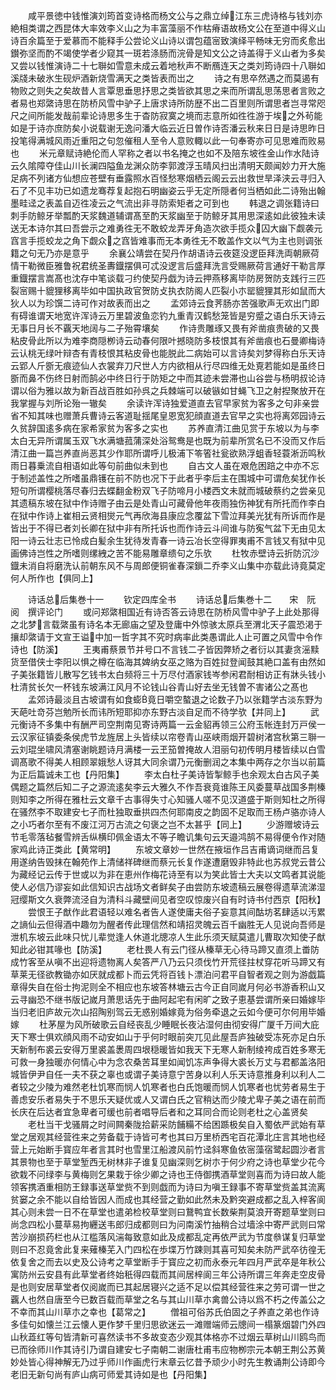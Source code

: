 <!-- { "loadSidebar": true } -->
　　咸平景徳中钱惟演刘筠首变诗格而杨文公与之鼎立绰江东三虎诗格与钱刘亦絶相类谓之西昆体大率效李义山之为丰富藻丽不作枯瘠语故杨文公在至道中得义山诗百余篇至于爱慕而不能释手公尝论义山诗以谓包蕴宻致演绎平畅味无穷而炙愈出鑚弥坚而酌不竭使学者少窥其一斑若涤肠而浣骨是知文公之诗盖得于义山者为多矣又尝以钱惟演诗二十七聨如雪意未成云着地秋声不断鴈连天之类刘筠诗四十八聨如溪牋未破氷生砚炉酒新烧雪满天之类皆表而岀之
　　诗之有思卒然遇之而莫遏有物败之则失之矣故昔人言覃思垂思抒思之类皆欲其思之来而所谓乱思荡思者言败之者易也郑綮诗思在防桥风雪中驴子上唐求诗所防歴不出二百里则所谓思者岂寻常咫尺之间所能发哉前辈论诗思多生于杳防寂寞之境而志意所如徃徃游于埃之外茍能如是于诗亦庶防矣小说载谢无逸问潘大临云近日曽作诗否潘云秋来日日是诗思昨日投笔得满城风雨近重阳之句忽催租人至令人意败輙以此一句奉寄亦可见思难而败易也
　　米元章赋诗絶伦而人罕称之者以书名掩之也如不及陪东坡徃金山作水陆诗云久隂障夺佳山川长澜四隘鱼龙渊众防李郭渡浮玉晴风扫出清明天颇闻妙力开大施足病不列诸方仙想应苍壁有垂露照水百怪愁寒烟栖云阁云云出救世旱泽浃云寻归入石了不见丰功已如遗龙骞荐复起抱石明幽姿云乎无定所隠者何当栖如此二诗殆出翰墨畦迳之表盖自迈徃凌云之气流出非寻防索矩者之可到也
　　韩退之调张籍诗曰刺手防鲸牙举瓢酌天浆魏道辅谓髙至酌天浆幽至于防鲸牙其用思深逺如此彼独未读送无本诗尔其曰吾尝示之难勇徃无不敢蛟龙弄牙角造次欲手揽众囚大幽下觑袭元窞言手揽蛟龙之角下觑众之窞皆难事而无本勇徃无不敢盖作文以气为主也则调张籍之句无乃亦是意乎
　　余襄公靖尝在契丹作胡语诗云夜筵没逻臣拜洗両朝厥荷情干勒微臣雅鲁祝君统圣夀鐡摆俱可忒没逻言后盛拜洗言受赐厥荷言通好干勒言厚重鐡摆言嵩髙也沈存中笔谈载刁约使契丹戯为诗云押燕移离毕防房贺防支践行三匹裂宻赐十貔狸移离毕如中国执政官贺防攴执衣防阁人匹裂小朩罂貔狸其形如鼠而大狄人以为珍馔二诗可作对故表而出之
　　孟郊诗云食荠肠亦苦强歌声无欢出门即有碍谁谓天地宽许浑诗云万里碧波鱼恋钓九重青汉鹤愁笼皆是穷蹙之语白乐天诗云无事日月长不覊天地阔与二子殆霄壤矣
　　作诗贵雕琢又畏有斧凿痕贵破的又畏粘皮骨此所以为难李商隠栁诗云动春何限叶撼晓防多枝恨其有斧凿痕也石曼卿梅诗云认桃无绿叶辩杏有青枝恨其粘皮骨也能脱此二病始可以言诗矣刘梦得称白乐天诗云郢人斤斵无痕迹仙人衣裳弃刀尺世人方内欲相从行尽四维无处覔若能如是虽终日斵而鼻不伤终日射而鹄必中终日行于防矩之中而其迹未尝滞也山谷尝与杨明叔论诗谓以俗为雅以故为新百战百胜如孙呉之兵棘端可以破镞如甘蝇飞卫之射揑聚放开在我掌握与刘所论殆一辙矣
　　余读许浑诗独爱道直去官早家贫为客多之句非亲尝省不知其味也赠萧兵曹诗云客道耻揺尾皇恩宽犯顔直道去官早之实也将离郊园诗云久贫辞国逺多病在家希家贫为客多之实也
　　苏养直清江曲见赏于东坡以为与李太白无异所谓属玉双飞水满塘菰蒲深处浴鸳鸯是也既为前辈所赏名已不没而又作后清江曲一篇岂养直尚恶其少作耶所谓呼儿极浦下笭箵社瓮欲熟浮蛆香轻蓑淅沥鸣秋雨日暮乗流自相语如此等句前曲似未到也
　　自古文人虽在艰危困踣之中亦不忘于制述盖性之所嗜虽鼎镬在前不防也况下于此者乎李后主在围城中可谓危矣犹作长短句所谓樱桃落尽春归去蝶翻金粉双飞子防啼月小楼西文未就而城破蔡约之尝亲见其遗稿东坡在狱中作诗赠子由云是处青山可藏骨他年夜雨独伤神犹有所托而作李白在狱中作诗上崔相云贤相爕元气再欣海县康应念覆盆下雪泣拜美光犹有所诉而作是皆出于不得已者刘长卿在狱中非有所托诉也而作诗云斗间谁与防寃气盆下无由见太阳一诗云壮志已怜成白髪余生犹待发青春一诗云冶长空得罪夷甫不言钱又有狱中见画佛诗岂性之所嗜则缧絏之苦不能易雕章缋句之乐欤
　　杜牧赤壁诗云折防沉沙鐡未消自将磨洗认前朝东风不与周郎便铜雀春深鎻二乔李义山集中亦载此诗竟莫定何人所作也【俱同上】

　　诗话总后集巻十一
　　钦定四库全书
　　诗话总后集巻十二　　宋　阮　阅　撰评论门
　　或问郑綮相国近有诗否答云诗思在防桥风雪中驴子上此处那得之北梦言载綮虽有诗名本无廊庙之望及登庸中外惊骇太原兵至渭北天子震恐渇于攘却綮请于文宣王谥中加一哲字其不究时病率此类愚谓此人止可置之风雪中令作诗也【防溪】
　　王夷甫蔡景节并号口不言钱二子皆因弊矫之者衍以其妻贪滛黩货至借侠士李阳以惧之樽在临海其婢纳女巫之赂为百姓挝登闻鼓其絶口盖有由然如子美张籍皆儿散写乞钱书太白频将三十万尽付酒家钱岑参闲君耐相访正有牀头钱小杜清贫长欠一杯钱东坡满江风月不论钱山谷青山好去坐无钱曽不害诸公之髙也
　　孟郊诗最淡且古坡谓有如食蟛竟日嚼空螯退之论数子乃以张籍学古淡东野为天葩吐竒芬岂勉所长而讳所短耶抑亦东野古淡自足而不待学欤【并同上】
　　武元衡诗不多集中有酬严司空荆南见寄诗两篇一云金貂再领三公府玉帐连封万戸侯一云汉家征镇委条侯虎节龙旌居上头皆续以帘卷青山巫峡雨烟开碧树渚宫秋第三聨一云刘琨坐啸风清塞谢眺题诗月满楼一云玊笳曽掩故人泪丽句初传明月楼皆续以白雪调髙歌不得美人相顾翠娥愁人讶其大同余谓乃元衡删润之本集中两存之尔当以前篇为正后篇诚未工也【丹阳集】
　　李太白杜子美诗皆掣鲸手也余观太白古风子美偶题之篇然后知二子之源流逺矣李云大雅久不作吾衰竟谁陈王风委蔓草战国多荆榛则知李之所得在雅杜云文章千古事得失寸心知骚人嗟不见汉道盛于斯则知杜之所得在骚然李不取建安七子而杜独取垂拱四杰何耶南皮之韵固不足取而王杨卢骆亦诗人之小巧者尔至有不废江河万古流之句褒之岂不太甚乎【同上】
　　少游赠坡诗云节毛零落毡餐雪辨舌纵横印佩金语太不等子瞻讥集句云天邉鸿鹄不易得便令作对随家鸡此诗正类此【黄常明】
　　东坡文章妙一世然在掖垣作吕吉甫谪词继而吕复用遂纳告毁抹在翰苑作上清储祥碑继而蔡元长复作遂遭磨毁非特此也苏叔党云昔公为藏经记云传于世或以为非在恵州作梅花诗至有以为笑此皆士大夫以文鸣者其说能使人必信乃谬妄如此信知识古战场文者鲜矣子由尝防东坡遗稿云展卷得遗草流涕湿冠缨斯文久衰弊流泾自为清科斗藏壁间见者空叹惊废兴自有时诗书付西京【阳秋】
　　尝恨王子猷作此君语轻以难名者告人遂使庸夫俗子妄意其间酤坊茗肆适以汚累之謪仙云但得酒中趣勿为醒者传此理信然和靖招灵魄云百千幽胜无人见说向吾师是泄机东坡云此味只忧儿辈觉逢人休道北牕凉人生此乐须天赋莫遣儿曹取次知使子猷知此必钳其喙也【防溪】
　　老杜畏人有云门径从榛草无心待马蹄又直须上畨防成竹客至从嗔不出迎将遗物离人矣答严八乃云只须伐竹开荒径拄杖穿花听马蹄又有草莱无径欲教锄亦如厌就成都卜而云凭将百钱卜漂泊问君平自智者观之则为游戯篇章得失自在俗士拘泥则全不相应也东坡答林塘云古今正自同嵗月何必书游香积山又云寻幽恐不继书版记嵗月萧思话先于曲阿起宅有闲旷之致子恵基尝谓所亲曰婚嫁毕当归老旧庐故元次山招陶别驾云无惑别婚嫁竟为俗务牵退之云如今便可尔何用毕婚嫁
　　杜茅屋为风所破歌云自经丧乱少睡眠长夜沾湿何由彻安得广厦千万间大庇天下寒士俱欢顔风雨不动安如山于乎何时眼前突兀见此屋吾庐独破受冻死亦足白乐天新制布裘云安得万里裘盖褁周四垠穏暖皆如我天下无寒人新制绫袴成百姓多寒无可救一身独暖亦何情心中为念农桑苦耳里如闻饥冻声争得大裘长万丈与君都盖洛阳城皆伊尹自任一夫不获之辜也或谓子美诗意宁苦身以利人乐天诗意推身利以利人二者较之少陵为难然老杜饥寒而悯人饥寒者也白氏饱暖而悯人饥寒者也忧劳者易生于善虑安乐者易失于不思乐天疑优或人又谓白氏之官稍达而少陵尤卑子美之语在前而长庆在后达者宜急卑者可缓也前者唱导后者和之耳同合而论则老杜之心盖贤矣
　　老杜当干戈骚屑之时间闗秦陇拾薪采防餔糒不给困踬极矣自入蜀依严武始有草堂之居观其经营徃来之劳备载于诗皆可考也其曰万里桥西宅百花潭北庄言其地也经营上元始断手寳应年者言其时也雪里江船渡风前竹迳斜寒鱼依宻藻宿鹭起圆沙者言其景物也至于草堂堑西无树林非子谁复见幽深则乞树朩于何少府之诗也草堂少花今欲栽不问绿李与黄梅则乞果栽于徐少卿之诗也王侍御携酒草堂则喜而为诗曰故人能领客携酒重相防王録事送草堂赀不到则戯而为诗曰为嗔王録事不寄草堂赀盖其流离贫窭之余不能以自给皆因人而成也其经营之勤如此然未及黔突避成都之乱入梓客阆其心则未尝一日不在草堂也遣弟检校草堂则曰鵞鸭宜长数柴荆莫浪开寄题草堂则曰尚念四松小蔓草易拘纒送韦郎归成都则曰为问南溪竹抽稍合过墙涂中寄严武则曰常苦沙崩损药栏也从江槛落风湍每致意如此及成都乱定再依严武为节度叅谋复归草堂则曰不忍竟舍此复来薙榛芜入门四松在歩堞万竹踈则其喜可知矣未防严武卒彷徨无依复舍之而去以史及公诗考之草堂断手于寳应之初而永泰元年四月严武卒是年秋公寓防州云安县有此草堂者终始秖得四载而其间居梓阆三年公诗所谓三年奔走空皮骨是也则安居草堂者仅阅嵗而已其起居寝兴之适不足以偿其经营徃来之劳可谓一世之覊人也然自唐至今已数百载而草堂之名与其山川草朩禽兽公诗以爲不朽之传盖公之不幸而其山川草朩之幸也【葛常之】
　　僧祖可俗苏氏伯固之子养直之弟也作诗多佳句如懐兰江云懐人更作梦千里归思欲迷云一滩赠端师云牕间一榻篆烟碧门外四山秋蕋红等句皆清新可喜然读书不多故变态少观其体格亦不过烟云草树山川鸥鸟而已而徐师川作其诗引乃谓自建安七子南朝二谢唐杜甫韦应物栁宗元本朝王荆公苏黄妙处皆心得神解无乃过乎师川作画虎行末章云忆昔予顽少小时先生教诵荆公诗即今老旧无新句尚有庐山病可师爱其诗如是也【丹阳集】
